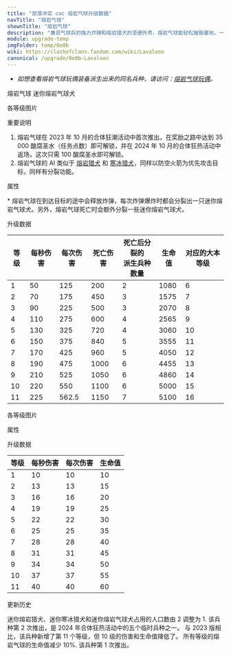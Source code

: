```yaml
---
title: "部落冲突 coc 熔岩气球升级数据"
navTitle: "熔岩气球"
shownTitle: "熔岩气球"
description: "兼具气球兵的强力炸弹和熔岩猎犬的坚硬外壳，熔岩气球能轻松摧毁基地，一炸一个坑！"
module: upgrade-temp
imgFolder: temp/0e0b
wiki: https://clashofclans.fandom.com/wiki/Lavaloon
canonical: /upgrade/0e0b-Lavaloon
---
```


- *如想查看熔岩气球玩偶装备派生出来的同名兵种，请访问：[熔岩气球玩偶](/upgrade/0785-Lavaloon-Puppet)。*

<SwitchTabs contentClass="cp-unit-items" :stickyTabs="true" :pageTabs="true">
    <SwitchTab tabId="cp-unit-item-0" :activeTab="true">熔岩气球</SwitchTab>
    <SwitchTab tabId="cp-unit-item-1">迷你熔岩气球犬</SwitchTab>
</SwitchTabs>

<!-- ↓↓↓ 熔岩气球 ↓↓↓ -->
<SwitchTabGroup id="cp-unit-item-0" class="cp-unit-items">
<UnitInfo :folder="$frontmatter.imgFolder" imgSrc="Lavaloon_info.png" imgAlt="熔岩气球"
    description="兼具气球兵的强力炸弹和熔岩猎犬的坚硬外壳，熔岩气球能轻松摧毁基地，一炸一个坑！" />

<SmallTitle>各等级图片</SmallTitle>

<Panel>
    <UnitImgGroup :folder="$frontmatter.imgFolder">
        <UnitImg imgTitle="所有等级" imgSrc="Lavaloon1.png" />
    </UnitImgGroup>
</Panel>

<SmallTitle>重要说明</SmallTitle>

1. 熔岩气球在 2023 年 10 月的合体狂潮活动中首次推出，在奖励之路中达到 35 000 酸腐圣水（任务点数）即可解锁，并在 2024 年 10 月的合体狂热活动中返场，这次只需 100 酸腐圣水即可解锁。
2. 熔岩气球的 AI 类似于 [熔岩猎犬](/upgrade/0085-Lava-Hound) 和 [寒冰猎犬](/upgrade/060a-Ice-Hound)，同样以防空火箭为优先攻击目标，同样有分裂功能。

<SmallTitle>属性</SmallTitle>

<UnitProperties>
    <UnitProperty pKey="部队类型" pValue="空中单位" />
    <UnitProperty pKey="攻击偏好" pValue="防空火箭" />
    <UnitProperty pKey="伤害类型" pValue="范围伤害" />
    <UnitProperty pKey="伤害半径" pValue="1.8 格" />
    <UnitProperty pKey="攻击的目标" pValue="仅地面目标" />
    <UnitProperty pKey="占据人口" pValue="23" />
    <UnitProperty pKey="移动速度" pValue="2 格/秒" />
    <UnitProperty pKey="攻击速度" pValue="2.5 秒/次" />
    <UnitProperty pKey="攻击距离" pValue="0 格 (建筑头顶)" />
    <UnitProperty pKey="所需训练营等级" pValue="1" />
    <UnitProperty pKey="所需大本等级" pValue="6" />
    <UnitProperty pKey="特殊技能" pValue="爆炸分裂<sup>*</sup>" />
    <UnitProperty pKey="训练时间" pValue="90" trainingSystem="2022" />
</UnitProperties>

\* 熔岩气球在到达目标的途中会释放炸弹，每次炸弹爆炸时都会分裂出一只迷你熔岩气球犬。另外，熔岩气球死亡时会额外分裂一些迷你熔岩气球犬。

<SmallTitle>升级数据</SmallTitle>

<UnitTable>

| 等级 | 每秒伤害 | 每次伤害 |死亡伤害|死亡后分裂的<br>派生兵种数量| 生命值 | 对应的大本等级 |
| ---- |  ----   |  ----   |  ----  |           ---           |  ----  |      ----    |
|   1  |    50   |  125    |   200  |            2            |  1080  |       6      |
|   2  |    70   |  175    |   450  |            3            |  1575  |       7      |
|   3  |    90   |  225    |   500  |            3            |  2070  |       8      |
|   4  |   110   |  275    |   600  |            4            |  2565  |       9      |
|   5  |   130   |  325    |   720  |            4            |  3060  |      10      |
|   6  |   150   |  375    |   840  |            5            |  3555  |      11      |
|   7  |   170   |  425    |   960  |            5            |  4050  |      12      |
|   8  |   190   |  475    |  1000  |            6            |  4455  |      13      |
|   9  |   210   |  525    |  1050  |            6            |  4860  |      14      |
|  10  |   220   |  550    |  1100  |            6            |  5000  |      15      |
|  11  |   225   |  562.5  |  1150  |            7            |  5100  |      16      |
</UnitTable>
</SwitchTabGroup>

<!-- ↓↓↓ 迷你熔岩气球犬 ↓↓↓ -->
<SwitchTabGroup id="cp-unit-item-1" class="cp-unit-items">
<UnitInfo :folder="$frontmatter.imgFolder" imgSrc="Lavaloon_Pup_info.png" imgAlt="迷你熔岩气球犬"
    description="这些调皮的绿色小怪物就是为战斗而生的，无论什么情况他们都会接着战斗。" />

<SmallTitle>各等级图片</SmallTitle>

<Panel>
    <UnitImgGroup :folder="$frontmatter.imgFolder">
        <UnitImg imgTitle="所有等级" imgSrc="Lavaloon_Pup1.png" />
    </UnitImgGroup>
</Panel>

<SmallTitle>属性</SmallTitle>

<UnitProperties>
    <UnitProperty pKey="部队类型" pValue="空中单位" />
    <UnitProperty pKey="攻击偏好" pValue="无" />
    <UnitProperty pKey="伤害类型" pValue="单体伤害" />
    <UnitProperty pKey="攻击的目标" pValue="地面和空中目标" />
    <UnitProperty pKey="占据人口" pValue="1" />
    <UnitProperty pKey="移动速度" pValue="4 格/秒" />
    <UnitProperty pKey="攻击速度" pValue="1 秒/次" />
    <UnitProperty pKey="攻击距离" pValue="2 格" />
</UnitProperties>

<SmallTitle>升级数据</SmallTitle>

<UnitTable>

| 等级 | 每秒伤害 | 每次伤害 | 生命值 |
| ---- |  ----   |  ----   |  ----  |
|   1  |    10   |    10   |   10   |
|   2  |    13   |    13   |   15   |
|   3  |    16   |    16   |   20   |
|   4  |    19   |    19   |   25   |
|   5  |    22   |    22   |   30   |
|   6  |    25   |    25   |   35   |
|   7  |    28   |    28   |   40   |
|   8  |    31   |    31   |   45   |
|   9  |    34   |    34   |   50   |
|  10  |    37   |    37   |   55   |
|  11  |    40   |    40   |   60   |
</UnitTable>
</SwitchTabGroup>

<!-- ↓↓↓ 公共部分 ↓↓↓ -->
<SmallTitle>更新历史</SmallTitle>

<Timeline>
    <TimelineItem date="2025/03/24">
        <TimelineRow>迷你熔岩猎犬、迷你寒冰猎犬和迷你熔岩气球犬占用的人口数由 2 调整为 1.</TimelineRow>
    </TimelineItem>
    <TimelineItem date="2024/10/11">
        <TimelineRow>该兵种第 2 次推出，是 2024 年合体狂热活动中的五个临时兵种之一。</TimelineRow>
        <TimelineRow>与 2023 版相比，该兵种新增了第 11 个等级，但 10 级的伤害和生命值降低了。</TimelineRow>
    </TimelineItem>
    <TimelineItem date="2023/10/20">
        <TimelineRow>所有等级的熔岩气球的生命值减少 10%.</TimelineRow>
    </TimelineItem>
    <TimelineItem date="2023/10/13">
        <TimelineRow>该兵种第 1 次推出。</TimelineRow>
    </TimelineItem>
    <TimelineItem :historyBottom="true" />
</Timeline>